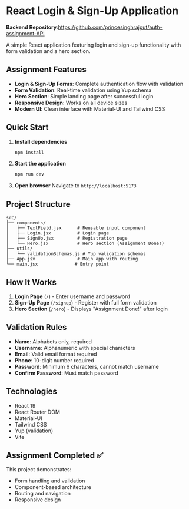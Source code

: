 # React Login & Sign-Up Application


**Backend Repository**:https://github.com/princesinghrajput/auth-assignment-API

A simple React application featuring login and sign-up functionality with form validation and a hero section.

## Assignment Features

- **Login & Sign-Up Forms**: Complete authentication flow with validation
- **Form Validation**: Real-time validation using Yup schema
- **Hero Section**: Simple landing page after successful login
- **Responsive Design**: Works on all device sizes
- **Modern UI**: Clean interface with Material-UI and Tailwind CSS

## Quick Start

1. **Install dependencies**
   ```bash
   npm install
   ```

2. **Start the application**
   ```bash
   npm run dev
   ```

3. **Open browser**
   Navigate to `http://localhost:5173`

## Project Structure

```
src/
├── components/
│   ├── TextField.jsx      # Reusable input component
│   ├── Login.jsx          # Login page
│   ├── SignUp.jsx         # Registration page
│   └── Hero.jsx           # Hero section (Assignment Done!)
├── utils/
│   └── validationSchemas.js # Yup validation schemas
├── App.jsx                # Main app with routing
└── main.jsx              # Entry point
```

## How It Works

1. **Login Page** (`/`) - Enter username and password
2. **Sign-Up Page** (`/signup`) - Register with full form validation
3. **Hero Section** (`/hero`) - Displays "Assignment Done!" after login

## Validation Rules

- **Name**: Alphabets only, required
- **Username**: Alphanumeric with special characters
- **Email**: Valid email format required
- **Phone**: 10-digit number required
- **Password**: Minimum 6 characters, cannot match username
- **Confirm Password**: Must match password

## Technologies

- React 19
- React Router DOM
- Material-UI
- Tailwind CSS
- Yup (validation)
- Vite

## Assignment Completed ✅

This project demonstrates:
- Form handling and validation
- Component-based architecture
- Routing and navigation
- Responsive design
